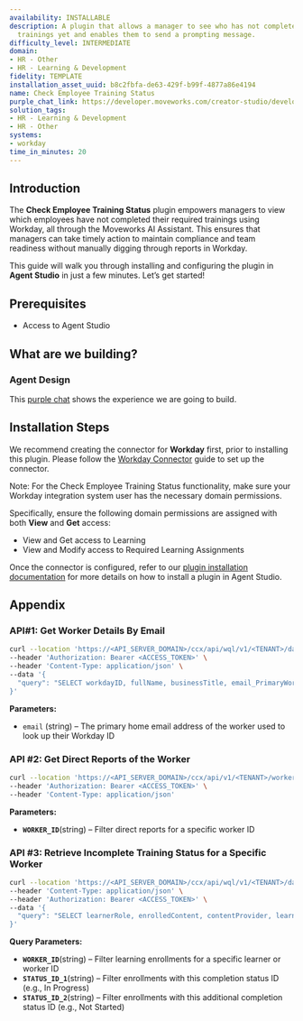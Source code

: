 ```yaml
---
availability: INSTALLABLE
description: A plugin that allows a manager to see who has not completed their required
  trainings yet and enables them to send a prompting message.
difficulty_level: INTERMEDIATE
domain:
- HR - Other
- HR - Learning & Development
fidelity: TEMPLATE
installation_asset_uuid: b8c2fbfa-de63-429f-b99f-4877a86e4194
name: Check Employee Training Status
purple_chat_link: https://developer.moveworks.com/creator-studio/developer-tools/purple-chat?conversation=%7B%22startTimestamp%22%3A%2211%3A43+AM%22%2C%22messages%22%3A%5B%7B%22parts%22%3A%5B%7B%22richText%22%3A%22Can+you+show+me+who+has+not+completed+their+training%3F%22%7D%5D%2C%22role%22%3A%22user%22%7D%2C%7B%22parts%22%3A%5B%7B%22richText%22%3A%22Okay%2C+I%27ll+check+%3Cb%3EWorkday%3C%2Fb%3E+to+find+employees+who+haven%27t+completed+their+mandatory+training.%22%7D%2C%7B%22reasoningSteps%22%3A%5B%7B%22richText%22%3A%22Searching+Workday+for+active+employees...%22%2C%22status%22%3A%22pending%22%7D%2C%7B%22richText%22%3A%22Filtering+for+employees+with+incomplete+mandatory+trainings...%22%2C%22status%22%3A%22pending%22%7D%5D%7D%2C%7B%22richText%22%3A%22Here+is+a+list+of+incomplete+trainings+for+your+direct+reports%3A%22%7D%2C%7B%22richText%22%3A%22%3Cb%3EJane+Doe%3C%2Fb%3E%3Cbr%3E%5BRequired%5D+Ethics+Training+-+Not+Started%22%7D%2C%7B%22richText%22%3A%22%3Cb%3EJohn+Smith%3C%2Fb%3E%3Cbr%3E%5BOptional%5D+Health+%26+Safety+Awareness+-+Incomplete%22%7D%2C%7B%22richText%22%3A%22%3Cb%3EAlice+Johnson%3C%2Fb%3E%3Cbr%3EDiversity+%26+Inclusion+-+Incomplete%22%7D%2C%7B%22richText%22%3A%22%3Cb%3EBob+Williams%3C%2Fb%3E%3Cbr%3EInfosec+Practices+-+Incomplete%22%7D%2C%7B%22citations%22%3A%5B%7B%22citationTitle%22%3A%22Jane+Doe%22%2C%22connectorName%22%3A%22workday%22%7D%2C%7B%22citationTitle%22%3A%22John+Smith%22%2C%22connectorName%22%3A%22workday%22%7D%2C%7B%22citationTitle%22%3A%22Alice+Johnson%22%2C%22connectorName%22%3A%22workday%22%7D%2C%7B%22citationTitle%22%3A%22Bob+Williams%22%2C%22connectorName%22%3A%22workday%22%7D%5D%7D%5D%2C%22role%22%3A%22assistant%22%7D%5D%7D
solution_tags:
- HR - Learning & Development
- HR - Other
systems:
- workday
time_in_minutes: 20
---
```


## **Introduction**

The **Check Employee Training Status** plugin empowers managers to view which employees have not completed their required trainings using Workday, all through the Moveworks AI Assistant. This ensures that managers can take timely action to maintain compliance and team readiness without manually digging through reports in Workday.

This guide will walk you through installing and configuring the plugin in **Agent Studio** in just a few minutes. Let’s get started!

## **Prerequisites**

- Access to Agent Studio

## **What are we building?**

### **Agent Design**

This [purple chat](https://developer.moveworks.com/creator-studio/developer-tools/purple-chat?conversation=%7B%22startTimestamp%22%3A%2211%3A43+AM%22%2C%22messages%22%3A%5B%7B%22role%22%3A%22user%22%2C%22parts%22%3A%5B%7B%22richText%22%3A%22Can+you+show+me+who+has+not+completed+their+training%3F%22%7D%5D%7D%2C%7B%22role%22%3A%22assistant%22%2C%22parts%22%3A%5B%7B%22richText%22%3A%22Okay%2C+here+is+a+list+of+incomplete+trainings+for+your+reports.%22%7D%2C%7B%22richText%22%3A%22%3Cb%3EJane+Doe%3C%2Fb%3E%3Cbr%3E%5BRequired%5D+Ethics+Training+-+Not+Started%22%7D%2C%7B%22richText%22%3A%22%3Cb%3EJohn+Smith%3C%2Fb%3E%3Cbr%3E%5BOptional%5D+Health+%26+Safety+Awareness+-+Incomplete%22%7D%2C%7B%22richText%22%3A%22%3Cb%3EAlice+Johnson%3C%2Fb%3E%3Cbr%3EDiversity+%26+Inclusion+-+Incomplete%22%7D%2C%7B%22richText%22%3A%22%3Cb%3EBob+Williams%3C%2Fb%3E%3Cbr%3EInfosec+Practices+-+Incomplete%22%7D%5D%7D%5D%7D) shows the experience we are going to build.

## **Installation Steps**

We recommend creating the connector for **Workday** first, prior to installing this plugin. Please follow the [Workday Connector](https://developer.moveworks.com/marketplace/package/?id=workday&hist=home%2Cbrws#step-4-add-domain-security-policies-to-the-integration-systems-security-group) guide to set up the connector.

Note: For the Check Employee Training Status functionality, make sure your Workday integration system user has the necessary domain permissions.

Specifically, ensure the following domain permissions are assigned with both **View** and **Get** access:

- View and Get access to Learning
- View and Modify access to Required Learning Assignments

Once the connector is configured, refer to our [plugin installation documentation](https://help.moveworks.com/docs/ai-agent-marketplace-installation) for more details on how to install a plugin in Agent Studio.

## **Appendix**

### **API#1: Get Worker Details By Email**

```bash
curl --location 'https://<API_SERVER_DOMAIN>/ccx/api/wql/v1/<TENANT>/data' \
--header 'Authorization: Bearer <ACCESS_TOKEN>' \
--header 'Content-Type: application/json' \
--data '{
  "query": "SELECT workdayID, fullName, businessTitle, email_PrimaryWorkOrPrimaryHome as email, employeeID FROM allWorkers WHERE email_PrimaryWorkOrPrimaryHome = %27{{email}}%27"
}'
```

**Parameters:**

- `email` (string) – The primary home email address of the worker used to look up their Workday ID

### **API #2: Get Direct Reports of the Worker**

```bash
curl --location 'https://<API_SERVER_DOMAIN>/ccx/api/v1/<TENANT>/workers/{{WORKER_ID}}/directReports' \
--header 'Authorization: Bearer <ACCESS_TOKEN>' \
--header 'Content-Type: application/json'

```

**Parameters:**

- **`WORKER_ID`**(string) – Filter direct reports for a specific worker ID

### **API #3: Retrieve Incomplete Training Status for a Specific Worker**

```bash
curl --location 'https://<API_SERVER_DOMAIN>/ccx/api/wql/v1/<TENANT>/data' \
--header 'Content-Type: application/json' \
--header 'Authorization: Bearer <ACCESS_TOKEN>' \
--data '{
  "query": "SELECT learnerRole, enrolledContent, contentProvider, learnersRegistrationDate, courseScore, completionStatus, completionDate, requiredLearningEnrollment FROM learningEnrollments WHERE requiredLearningEnrollment = true AND completionStatus IN (\"<STATUS_ID_1>\", \"<STATUS_ID_2>\") AND learnerRole = \"<WORKER_ID>\""
}'

```

**Query Parameters:**

- **`WORKER_ID`**(string) – Filter learning enrollments for a specific learner or worker ID
- **`STATUS_ID_1`**(string) – Filter enrollments with this completion status ID (e.g., In Progress)
- **`STATUS_ID_2`**(string) – Filter enrollments with this additional completion status ID (e.g., Not Started)